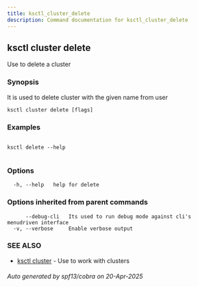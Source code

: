 ```yaml
---
title: ksctl_cluster_delete
description: Command documentation for ksctl_cluster_delete
---
```


## ksctl cluster delete

Use to delete a cluster

### Synopsis

It is used to delete cluster with the given name from user

```
ksctl cluster delete [flags]
```

### Examples

```

ksctl delete --help
		
```

### Options

```
  -h, --help   help for delete
```

### Options inherited from parent commands

```
      --debug-cli   Its used to run debug mode against cli's menudriven interface
  -v, --verbose     Enable verbose output
```

### SEE ALSO

* [ksctl cluster](ksctl_cluster.md)	 - Use to work with clusters

###### Auto generated by spf13/cobra on 20-Apr-2025
